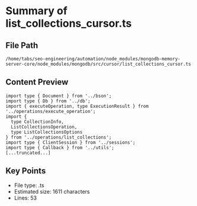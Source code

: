 # Summary of list_collections_cursor.ts
  
## File Path
`/home/tabs/seo-engineering/automation/node_modules/mongodb-memory-server-core/node_modules/mongodb/src/cursor/list_collections_cursor.ts`

## Content Preview
```
import type { Document } from '../bson';
import type { Db } from '../db';
import { executeOperation, type ExecutionResult } from '../operations/execute_operation';
import {
  type CollectionInfo,
  ListCollectionsOperation,
  type ListCollectionsOptions
} from '../operations/list_collections';
import type { ClientSession } from '../sessions';
import type { Callback } from '../utils';
[...truncated...]
```

## Key Points
- File type: .ts
- Estimated size: 1611 characters
- Lines: 53
